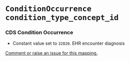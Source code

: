 # `ConditionOccurrence` `condition_type_concept_id`
### CDS Condition Occurrence
* Constant value set to `32020`. EHR encounter diagnosis

[Comment or raise an issue for this mapping.](https://github.com/answerdigital/oxford-omop-data-mapper/issues/new?title=OMOP%20ConditionOccurrence%20table%20condition_type_concept_id%20field%20mapping)
